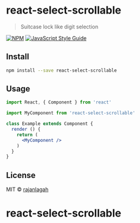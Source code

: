 # react-select-scrollable

> Suitcase lock like digit selection 

[![NPM](https://img.shields.io/npm/v/react-select-scrollable.svg)](https://www.npmjs.com/package/react-select-scrollable) [![JavaScript Style Guide](https://img.shields.io/badge/code_style-standard-brightgreen.svg)](https://standardjs.com)

## Install

```bash
npm install --save react-select-scrollable
```

## Usage

```jsx
import React, { Component } from 'react'

import MyComponent from 'react-select-scrollable'

class Example extends Component {
  render () {
    return (
      <MyComponent />
    )
  }
}
```

## License

MIT © [rajanlagah](https://github.com/rajanlagah)
# react-select-scrollable
